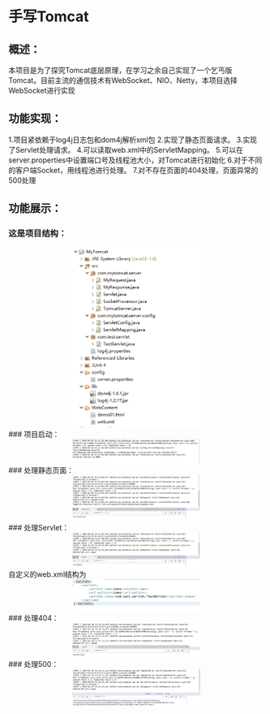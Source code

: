 # 手写Tomcat
   ## 概述：
   本项目是为了探究Tomcat底层原理，在学习之余自己实现了一个乞丐版Tomcat。目前主流的通信技术有WebSocket、NIO、Netty，本项目选择WebSocket进行实现
   ## 功能实现：
   1.项目紧依赖于log4j日志包和dom4j解析xml包
   2.实现了静态页面请求。
   3.实现了Servlet处理请求。
   4.可以读取web.xml中的ServletMapping。
   5.可以在server.properties中设置端口号及线程池大小，对Tomcat进行初始化
   6.对于不同的客户端Socket，用线程池进行处理。
   7.对不存在页面的404处理，页面异常的500处理
   ## 功能展示：
   ### 这是项目结构：
<div align=center><img width="50%" height="50%" src="imgs/微信截图_20190328150736.png"/></div>
   ### 项目启动：
<div align=center><img width="50%" height="50%" src="imgs/微信截图_20190328150957.png"/></div>
   ### 处理静态页面：
<div align=center><img width="50%" height="50%" src="imgs/微信截图_20190328151235.png"/></div>
   ### 处理Servlet：
<div align=center><img width="50%" height="50%" src="imgs/微信截图_20190328151445.png"/></div>
   自定义的web.xml结构为
<div align=center><img width="50%" height="50%" src="imgs/微信截图_20190328151920.png"/></div>
   ### 处理404：
<div align=center><img width="50%" height="50%" src="imgs/微信截图_20190328151534.png"/></div>
   ### 处理500：
<div align=center><img width="50%" height="50%" src="imgs/微信截图_20190328151728.png"/></div>
